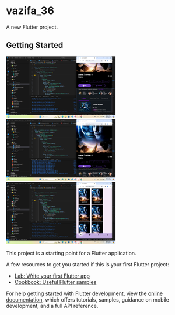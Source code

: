 # vazifa_36

A new Flutter project.

## Getting Started
<img src="assets/images/img1.png" width="300">
<img src="assets/images/img2.png" width="300">
<img src="assets/images/img3.png" width="300">

This project is a starting point for a Flutter application.

A few resources to get you started if this is your first Flutter project:

- [Lab: Write your first Flutter app](https://docs.flutter.dev/get-started/codelab)
- [Cookbook: Useful Flutter samples](https://docs.flutter.dev/cookbook)

For help getting started with Flutter development, view the
[online documentation](https://docs.flutter.dev/), which offers tutorials,
samples, guidance on mobile development, and a full API reference.
